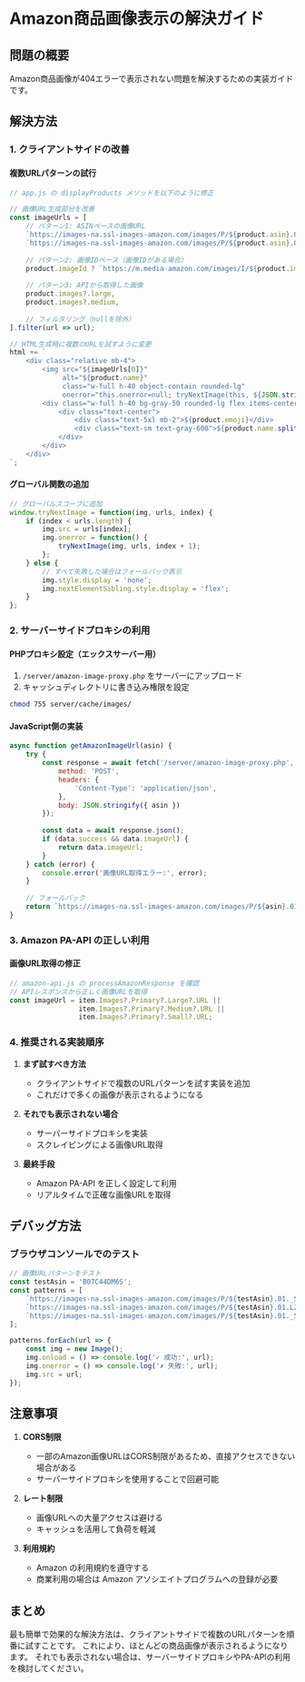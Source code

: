 # Amazon商品画像表示の解決ガイド

## 問題の概要
Amazon商品画像が404エラーで表示されない問題を解決するための実装ガイドです。

## 解決方法

### 1. クライアントサイドの改善

#### 複数URLパターンの試行
```javascript
// app.js の displayProducts メソッドを以下のように修正

// 画像URL生成部分を改善
const imageUrls = [
    // パターン1: ASINベースの画像URL
    `https://images-na.ssl-images-amazon.com/images/P/${product.asin}.01._SCLZZZZZZZ_.jpg`,
    `https://images-na.ssl-images-amazon.com/images/P/${product.asin}.01.LZZZZZZZ.jpg`,
    
    // パターン2: 画像IDベース（画像IDがある場合）
    product.imageId ? `https://m.media-amazon.com/images/I/${product.imageId}._AC_SL500_.jpg` : null,
    
    // パターン3: APIから取得した画像
    product.images?.large,
    product.images?.medium,
    
    // フィルタリング（nullを除外）
].filter(url => url);

// HTML生成時に複数のURLを試すように変更
html += `
    <div class="relative mb-4">
        <img src="${imageUrls[0]}" 
             alt="${product.name}" 
             class="w-full h-40 object-contain rounded-lg" 
             onerror="this.onerror=null; tryNextImage(this, ${JSON.stringify(imageUrls)}, 1);">
        <div class="w-full h-40 bg-gray-50 rounded-lg flex items-center justify-center" style="display:none;">
            <div class="text-center">
                <div class="text-5xl mb-2">${product.emoji}</div>
                <div class="text-sm text-gray-600">${product.name.split(' ')[0]}</div>
            </div>
        </div>
    </div>
`;
```

#### グローバル関数の追加
```javascript
// グローバルスコープに追加
window.tryNextImage = function(img, urls, index) {
    if (index < urls.length) {
        img.src = urls[index];
        img.onerror = function() {
            tryNextImage(img, urls, index + 1);
        };
    } else {
        // すべて失敗した場合はフォールバック表示
        img.style.display = 'none';
        img.nextElementSibling.style.display = 'flex';
    }
};
```

### 2. サーバーサイドプロキシの利用

#### PHPプロキシ設定（エックスサーバー用）
1. `/server/amazon-image-proxy.php` をサーバーにアップロード
2. キャッシュディレクトリに書き込み権限を設定
```bash
chmod 755 server/cache/images/
```

#### JavaScript側の実装
```javascript
async function getAmazonImageUrl(asin) {
    try {
        const response = await fetch('/server/amazon-image-proxy.php', {
            method: 'POST',
            headers: {
                'Content-Type': 'application/json',
            },
            body: JSON.stringify({ asin })
        });
        
        const data = await response.json();
        if (data.success && data.imageUrl) {
            return data.imageUrl;
        }
    } catch (error) {
        console.error('画像URL取得エラー:', error);
    }
    
    // フォールバック
    return `https://images-na.ssl-images-amazon.com/images/P/${asin}.01._SCLZZZZZZZ_.jpg`;
}
```

### 3. Amazon PA-API の正しい利用

#### 画像URL取得の修正
```javascript
// amazon-api.js の processAmazonResponse を確認
// APIレスポンスから正しく画像URLを取得
const imageUrl = item.Images?.Primary?.Large?.URL || 
                 item.Images?.Primary?.Medium?.URL ||
                 item.Images?.Primary?.Small?.URL;
```

### 4. 推奨される実装順序

1. **まず試すべき方法**
   - クライアントサイドで複数のURLパターンを試す実装を追加
   - これだけで多くの画像が表示されるようになる

2. **それでも表示されない場合**
   - サーバーサイドプロキシを実装
   - スクレイピングによる画像URL取得

3. **最終手段**
   - Amazon PA-API を正しく設定して利用
   - リアルタイムで正確な画像URLを取得

## デバッグ方法

### ブラウザコンソールでのテスト
```javascript
// 画像URLパターンをテスト
const testAsin = 'B07C44DM6S';
const patterns = [
    `https://images-na.ssl-images-amazon.com/images/P/${testAsin}.01._SCLZZZZZZZ_.jpg`,
    `https://images-na.ssl-images-amazon.com/images/P/${testAsin}.01.LZZZZZZZ.jpg`,
    `https://images-na.ssl-images-amazon.com/images/P/${testAsin}.01._SL500_.jpg`
];

patterns.forEach(url => {
    const img = new Image();
    img.onload = () => console.log('✓ 成功:', url);
    img.onerror = () => console.log('✗ 失敗:', url);
    img.src = url;
});
```

## 注意事項

1. **CORS制限**
   - 一部のAmazon画像URLはCORS制限があるため、直接アクセスできない場合がある
   - サーバーサイドプロキシを使用することで回避可能

2. **レート制限**
   - 画像URLへの大量アクセスは避ける
   - キャッシュを活用して負荷を軽減

3. **利用規約**
   - Amazon の利用規約を遵守する
   - 商業利用の場合は Amazon アソシエイトプログラムへの登録が必要

## まとめ

最も簡単で効果的な解決方法は、クライアントサイドで複数のURLパターンを順番に試すことです。
これにより、ほとんどの商品画像が表示されるようになります。
それでも表示されない場合は、サーバーサイドプロキシやPA-APIの利用を検討してください。